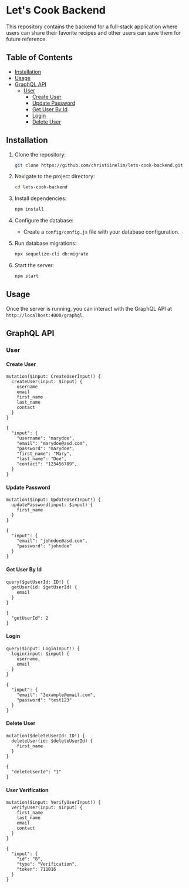 # Let's Cook Backend

This repository contains the backend for a full-stack application where users can share their favorite recipes and other users can save them for future reference.

## Table of Contents
- [Installation](#installation)
- [Usage](#usage)
- [GraphQL API](#graphql-api)
  - [User](#user)
    - [Create User](#create-user)
    - [Update Password](#update-password)
    - [Get User By Id](#get-user-by-id)
    - [Login](#login)
    - [Delete User](#delete-user)

## Installation

1. Clone the repository:
    ```sh
    git clone https://github.com/christiinelim/lets-cook-backend.git
    ```
2. Navigate to the project directory:
    ```sh
    cd lets-cook-backend
    ```
3. Install dependencies:
    ```sh
    npm install
    ```
4. Configure the database:
    - Create a `config/config.js` file with your database configuration.

5. Run database migrations:
    ```sh
    npx sequelize-cli db:migrate
    ```

6. Start the server:
    ```sh
    npm start
    ```

## Usage

Once the server is running, you can interact with the GraphQL API at `http://localhost:4000/graphql`.

## GraphQL API

### User

#### Create User
```
mutation($input: CreateUserInput!) { 
  createUser(input: $input) {
    username
    email
    first_name
    last_name
    contact
  }
}

{
  "input": {
    "username": "marydoe",
    "email": "marydoe@asd.com",
    "password": "marydoe",
    "first_name": "Mary",
    "last_name": "Doe",
    "contact": "123456789",
  }
}
```

#### Update Password
```
mutation($input: UpdateUserInput!) {
  updatePassword(input: $input) {
    first_name
  }
}

{
  "input": {
    "email": "johndoe@asd.com",
    "password": "johndoe"
  }
}
```

#### Get User By Id
```
query($getUserId: ID!) {
  getUser(id: $getUserId) {
    email
  }
}

{
  "getUserId": 2
}
```

#### Login
```
query($input: LoginInput!) {
  login(input: $input) {
    username,
    email
  }
}

{
  "input": {
    "email": "3example@email.com",
    "password": "test123"
  }
}
```

#### Delete User
```
mutation($deleteUserId: ID!) {
  deleteUser(id: $deleteUserId) {
    first_name
  }
}

{
  "deleteUserId": "1"
}
```

#### User Verification
```
mutation($input: VerifyUserInput!) {
  verifyUser(input: $input) {
    first_name
    last_name
    email
    contact
  }
}

{
  "input": {
    "id": "8",
    "type": "Verification",
    "token": 711016
  }
}
```